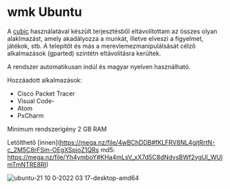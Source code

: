 # wmk Ubuntu

A [cubic](https://github.com/PJ-Singh-001/Cubic) használatával készült terjesztésből eltávolítottam az összes olyan alaklmazást, amely akadályozza a munkát, illetve elveszi a figyelmet, játékok, stb.
A telepítőt és más a merevlemezmanipulálsását célző alkalmazások (gparted) szintétn eltávolításra kerültek.

A rendszer automatikusan indúl és magyar nyelven használható.

Hozzáadott alkalmazások:
- Cisco Packet Tracer
- Visual Code-
- Atom
- PxCharm

Minimum rendszerigény 2 GB RAM

Letölthető [innen](https://mega.nz/file/4wBChDDB#fKLFRV8NL4gjtRrtN-c_2M5C8rFSm-OEgXSpioZ1QRs
md5: https://mega.nz/file/Yh4ymboY#KHa4mLsV_xX7d5C8dNdvsBWf2vgUI_WUlmTmNTRE8RI)

![ubuntu-21 10 0-2022 03 17-desktop-amd64](https://user-images.githubusercontent.com/53403093/225569458-48d2db05-2ccb-4cf6-b166-c2e05670df84.png)
